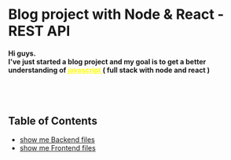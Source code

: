 # Blog project with Node & React - REST API

<!-- ###  -->

<h4> 
Hi guys. <br />
I've just started a blog project and my goal is to get a better understanding of <span style="color:yellow;text-decoration:underline"> javascript </span> ( <b> full stack with node and react </b> )
<h4>

<br />
<br />

<h2>
    Table of Contents
</h2>
<ul>
    <li>
        <a href="https://github.com/TarDasT-7/Blog-with-node-react-API/tree/main/backend"> show me Backend files</a>
    </li>
    <li>
        <a href="https://github.com/TarDasT-7/Backednd-Blog/tree/main/frontend"> show me Frontend files</a>
    </li>
    
<ul>
